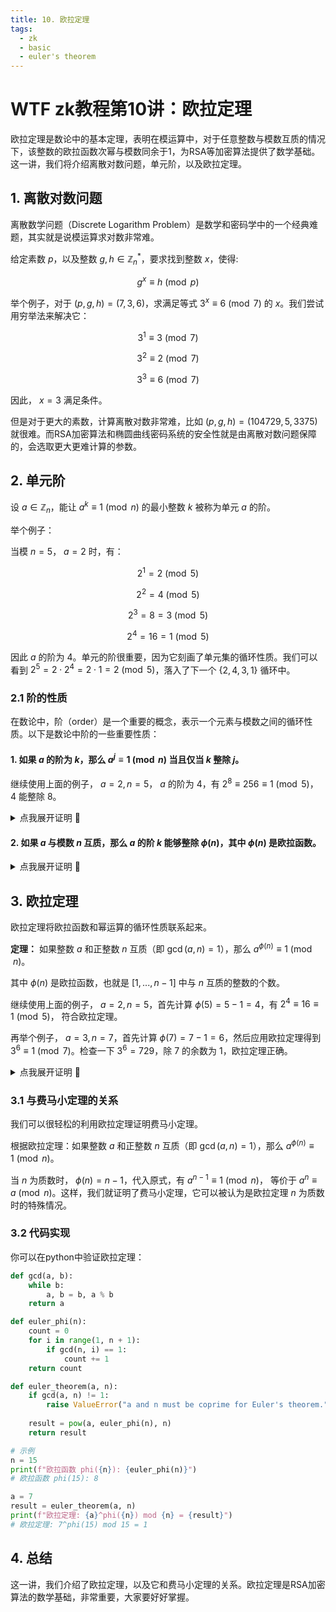 ```yaml
---
title: 10. 欧拉定理
tags:
  - zk
  - basic
  - euler's theorem
---
```


# WTF zk教程第10讲：欧拉定理

欧拉定理是数论中的基本定理，表明在模运算中，对于任意整数与模数互质的情况下，该整数的欧拉函数次幂与模数同余于1，为RSA等加密算法提供了数学基础。这一讲，我们将介绍离散对数问题，单元阶，以及欧拉定理。

## 1. 离散对数问题

离散数学问题（Discrete Logarithm Problem）是数学和密码学中的一个经典难题，其实就是说模运算求对数非常难。

给定素数 $p$，以及整数 $g, h \in \mathbb{Z}_n^*$，要求找到整数 $x$，使得:

$$
g^x \equiv h \pmod{p}
$$

举个例子，对于 $(p, g, h) = (7, 3, 6)$，求满足等式 $3^x \equiv 6 \pmod{7}$ 的 $x$。我们尝试用穷举法来解决它：

$$
3^1 \equiv 3 \pmod{7}
$$

$$
3^2 \equiv 2 \pmod{7}
$$

$$
3^3 \equiv 6 \pmod{7}
$$

因此， $x = 3$ 满足条件。

但是对于更大的素数，计算离散对数非常难，比如 $(p, g, h) = (104729, 5, 3375)$ 就很难。而RSA加密算法和椭圆曲线密码系统的安全性就是由离散对数问题保障的，会选取更大更难计算的参数。


## 2. 单元阶

设 $a \in \mathbb{Z}_n$，能让 $a^k \equiv 1 \pmod{n}$ 的最小整数 $k$ 被称为单元 $a$ 的阶。

举个例子：

当模 $n = 5$， $a = 2$ 时，有：

$$
2^1 = 2 \pmod{5}
$$

$$
2^2 = 4 \pmod{5}
$$

$$
2^3 = 8 = 3 \pmod{5}
$$

$$
2^4 = 16 = 1 \pmod{5}
$$

因此 $a$ 的阶为 $4$。单元的阶很重要，因为它刻画了单元集的循环性质。我们可以看到 $2^5 = 2 \cdot 2^4 = 2 \cdot 1 = 2 \pmod{5}$，落入了下一个 $\{2, 4, 3, 1\}$ 循环中。

### 2.1 阶的性质

在数论中，阶（order）是一个重要的概念，表示一个元素与模数之间的循环性质。以下是数论中阶的一些重要性质：

#### 1. 如果 $a$ 的阶为 $k$，那么 $a^j \equiv 1 \pmod{n}$ 当且仅当 $k$ 整除 $j$。

继续使用上面的例子， $a=2, n =5$， $a$ 的阶为 $4$，有 $2^8 \equiv 256 \equiv 1 \pmod{5}$， $4$ 能整除 $8$。

<details><summary>点我展开证明 👀</summary>

首先，我们先把 $j$ 用 $k$ 表示。根据欧几里得除法，有

$$
j = qk + r
$$

其中 $0 \le r < k$。然后将它代入原式，有

$$
a^j = a^{qk+r} = a^{qk}a^r = (a^{k})^qa^r \equiv 1 \pmod{n}
$$

又因为 $a^k \equiv 1 \pmod{n}$，所以 $(a^{k})^q\equiv 1 \pmod{n}$，上式可以简化为

$$
a^r \equiv 1 \pmod{n}
$$

根据阶的定义，$k$ 是能让 $a^k \equiv 1 \pmod{n}$ 的最小整数，又因为 $0 \le r < k$，所以 $r = 0$，有：

$$
j = qk
$$

因此 $k$ 整除 $j$，证毕。
</details>

#### 2. 如果 $a$ 与模数 $n$ 互质，那么 $a$ 的阶 $k$ 能够整除 $\phi(n)$，其中 $\phi(n)$ 是欧拉函数。

<details><summary>点我展开证明 👀</summary>

这一性质涉及欧拉定理，我们会在下一节介绍。

根据欧拉定理，有 $a^{\phi(n)} \equiv 1 \pmod{n}$。根据第一个性质：如果 $a$ 的阶为 $k$，那么 $a^j \equiv 1 \pmod{n}$ 当且仅当 $k$ 整除 $j$。有 $k$ 整除$\phi(n)$。证毕。
</details>

## 3. 欧拉定理

欧拉定理将欧拉函数和幂运算的循环性质联系起来。

**定理：** 如果整数 $a$ 和正整数 $n$ 互质（即 $\gcd(a,n)=1$），那么 $a^{\phi(n)} \equiv 1 \pmod{n}$。

其中 $\phi(n)$ 是欧拉函数，也就是 $[1, ..., n-1]$ 中与 $n$ 互质的整数的个数。

继续使用上面的例子， $a=2, n =5$，首先计算 $\phi(5)=5-1=4$，有 $2^4 \equiv 16 \equiv 1 \pmod{5}$， 符合欧拉定理。

再举个例子， $a = 3, n = 7$，首先计算 $\phi(7) = 7-1 =6$，然后应用欧拉定理得到 $3^6 \equiv 1 \pmod{7}$。检查一下 $3^6 = 729$，除 $7$ 的余数为 $1$，欧拉定理正确。

<details><summary>点我展开证明 👀</summary>

考虑集合 $S = Z_n^* = \{1 \le x \le n | \gcd(x,n) = 1\}$。我们知道 $S$ 共有 $\phi(n)$ 个元素，把它们记为 $\{x_1, x_2, ..., x_{\phi(n)}\}$。

再考虑另一个集合 $S'$，它的元素是 $S$ 中的元素乘以 $a$，可以表示为：

$S' = aS = \{ax_1, ax_2, ..., ax_{\phi(n)}\}$

**引理1：** $\gcd(ax_i,n) = 1$。

证明：因为 $\gcd(a, n) = 1$ 且 $\gcd(x_i,n) = 1$，因此 $\gcd(ax_i,n) = 1$。

**引理2：** 从集合 $S'$ 任取两个元素，它们不在模 $n$ 下同余。

证明：假设 $S'$ 中存在两个元素 $ax_i$ 和 $ax_j$ 同余，有 $ax_i \equiv ax_j \pmod{n}$，那么有 $a(x_i- x_j) \equiv 0 \pmod{n}$，也就意味着 $n$ 整除 $a(x_i- x_j)$，即 $n|a(x_i- x_j)$。又因为 $\gcd(a, n) = 1$，那么 $n|(x_i- x_j)$，也就是 $x_i- x_j = kn$。又因为 $1 \le x_i, x_j \le n$，因此 $x_i - x_j = 0$，也就是 $x_i = x_j$，因此当且仅当 $i=j$ 时， $x_i$ 才和 $x_j$ 同余。证毕。

根据引理1和2，我们知道 $S'$ 由 $\phi(n)$ 个与 $n$ 互质的元素组成，且它们两两不同余。也就是说 $S' = Z_n^*$，和 $S$ 中包含的元素相同（但是顺序可能改变）。

接下来，我们分别将 $S$ 和 $S'$ 所有元素相乘，它们应该同余，也就是：

$(ax_1)(ax_2)...(ax_{\phi(n)}) \equiv x_1x_2...x_{\phi(n)} \pmod{n}$

把所有的 $a$ 提出来，一共 $\phi(n)$ 个，有：

$a^{\phi(n)} x_1x_2...x_{\phi(n)}  \equiv x_1x_2...x_{\phi(n)} \pmod{n}$

设 $X = x_1x_2...x_{\phi(n)}$，有 $\gcd(X,n) = 1$，因此原式可以简化成：

$a^{\phi(n)} X  \equiv X \pmod{n}$

因为 $X^{-1}$ 存在，我们在两边同时乘以 $X^{-1}$ 并简化，可以得到：

$a^{\phi(n)}  \equiv 1 \pmod{n}$

证毕！
</details>

### 3.1 与费马小定理的关系

我们可以很轻松的利用欧拉定理证明费马小定理。

根据欧拉定理：如果整数 $a$ 和正整数 $n$ 互质（即 $\gcd(a,n)=1$），那么 $a^{\phi(n)} \equiv 1 \pmod{n}$。

当 $n$ 为质数时， $\phi(n)=n-1$，代入原式，有 $a^{n-1} \equiv 1 \pmod{n}$， 等价于 $a^{n} \equiv a \pmod{n}$。这样，我们就证明了费马小定理，它可以被认为是欧拉定理 $n$ 为质数时的特殊情况。

### 3.2 代码实现

你可以在python中验证欧拉定理：

```python
def gcd(a, b):
    while b:
        a, b = b, a % b
    return a

def euler_phi(n):
    count = 0
    for i in range(1, n + 1):
        if gcd(n, i) == 1:
            count += 1
    return count

def euler_theorem(a, n):
    if gcd(a, n) != 1:
        raise ValueError("a and n must be coprime for Euler's theorem.")
    
    result = pow(a, euler_phi(n), n)
    return result

# 示例
n = 15
print(f"欧拉函数 phi({n}): {euler_phi(n)}")
# 欧拉函数 phi(15): 8

a = 7
result = euler_theorem(a, n)
print(f"欧拉定理: {a}^phi({n}) mod {n} = {result}")
# 欧拉定理: 7^phi(15) mod 15 = 1
```

## 4. 总结

这一讲，我们介绍了欧拉定理，以及它和费马小定理的关系。欧拉定理是RSA加密算法的数学基础，非常重要，大家要好好掌握。